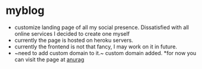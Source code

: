 myblog
======

* customize landing page of all my social presence. Dissatisfied with all online services I decided to create one myself
* currently the page is hosted on heroku servers.
* currently the frontend is not that fancy, I may work on it in future.
* ~need to add custom domain to it.~ custom domain added.
*for now you can visit the page at [anurag](http://anuragk.in)
